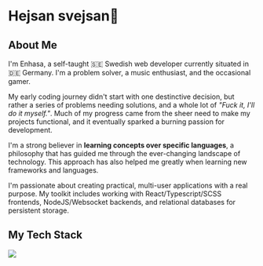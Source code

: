 <h1>Hejsan svejsan👋</h1>

<h2>About Me</h2>
<p>
  I'm Enhasa, a self-taught 🇸🇪 Swedish web developer currently situated in 🇩🇪 Germany. I'm a problem solver, a music enthusiast, and the occasional gamer. 
</p>

<p>
  My early coding journey didn't start with one destinctive decision, but rather a series of problems needing solutions, and a whole lot of <i>"Fuck it, I'll do it myself."</i>. Much of my progress came from the sheer need to make my projects functional, and it eventually sparked a burning passion for development.
</p>

<p>
  I'm a strong believer in <strong>learning concepts over specific languages</strong>, a philosophy that has guided me through the ever-changing landscape of technology. This approach has also helped me greatly when learning new frameworks and languages.
</p>

<p>
  I'm passionate about creating practical, multi-user applications with a real purpose. My toolkit includes working with React/Typescript/SCSS frontends, NodeJS/Websocket backends, and relational databases for persistent storage. 
</p>

<h2>My Tech Stack</h2>
<img src="https://skillicons.dev/icons?i=html,sass,js,ts,react,vue,nodejs,mysql,php" />
